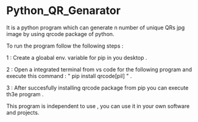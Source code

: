 # Python_QR_Genarator
It is a python program which can generate n number of unique QRs jpg image by using qrcode package of python.

To run the program follow the following steps :

1 : Create a gloabal env. variable for pip in you desktop .

2 : Open a integrated terminal from vs code for the following program and execute this command : " pip install qrcode[pil] " .

3 : After succesfully installing qrcode package from pip you can execute th3e program .


This program is independent to use , you can use it in your own software and projects.
